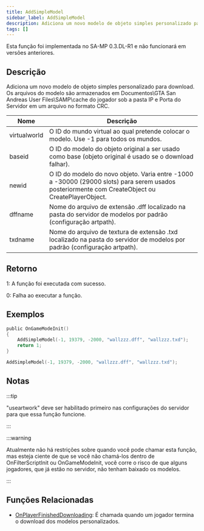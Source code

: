 ```yaml
---
title: AddSimpleModel
sidebar_label: AddSimpleModel
description: Adiciona um novo modelo de objeto simples personalizado para download.
tags: []
---
```


Esta função foi implementada no SA-MP 0.3.DL-R1 e não funcionará em versões anteriores.

## Descrição

Adiciona um novo modelo de objeto simples personalizado para download. Os arquivos do modelo são armazenados em Documentos\GTA San Andreas User Files\SAMP\cache do jogador sob a pasta IP e Porta do Servidor em um arquivo no formato CRC.

| Nome         | Descrição                                                                                                                                        |
| ------------ | ------------------------------------------------------------------------------------------------------------------------------------------------ |
| virtualworld | O ID do mundo virtual ao qual pretende colocar o modelo. Use -1 para todos os mundos.                                                            |
| baseid       | O ID do modelo do objeto original a ser usado como base (objeto original é usado se o download falhar).                                          |
| newid        | O ID do modelo do novo objeto. Varia entre -1000 a -30000 (29000 slots) para serem usados posteriormente com CreateObject ou CreatePlayerObject. |
| dffname      | Nome do arquivo de extensão .dff localizado na pasta do servidor de modelos por padrão (configuração artpath).                                   |
| txdname      | Nome do arquivo de textura de extensão .txd localizado na pasta do servidor de modelos por padrão (configuração artpath).                        |

## Retorno

1: A função foi executada com sucesso.

0: Falha ao executar a função.

## Exemplos

```c
public OnGameModeInit()
{
    AddSimpleModel(-1, 19379, -2000, "wallzzz.dff", "wallzzz.txd");
    return 1;
}
```

```c
AddSimpleModel(-1, 19379, -2000, "wallzzz.dff", "wallzzz.txd");
```

## Notas

:::tip

"useartwork" deve ser habilitado primeiro nas configurações do servidor para que essa função funcione.

:::

:::warning

Atualmente não há restrições sobre quando você pode chamar esta função, mas esteja ciente de que se você não chamá-los dentro de OnFilterScriptInit ou OnGameModeInit, você corre o risco de que alguns jogadores, que já estão no servidor, não tenham baixado os modelos.

:::

## Funções Relacionadas

- [OnPlayerFinishedDownloading](../callbacks/OnPlayerFinishedDownloading.md): É chamada quando um jogador termina o download dos modelos personalizados.
